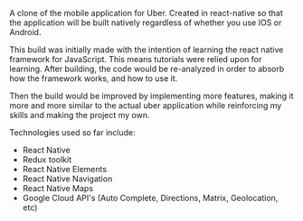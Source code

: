A clone of the mobile application for Uber. 
Created in react-native so that the application will be built natively regardless of whether you use IOS or Android.

This build was initially made with the intention of learning the react native framework for JavaScript. This means tutorials were relied upon for learning.
After building, the code would be re-analyzed in order to absorb how the framework works, and how to use it.

Then the build would be improved by implementing more features, making it more and more similar to the actual uber application while reinforcing my skills and making the project my own.

Technologies used so far include:

- React Native
- Redux toolkit
- React Native Elements
- React Native Navigation
- React Native Maps
- Google Cloud API's (Auto Complete, Directions, Matrix, Geolocation, etc)
